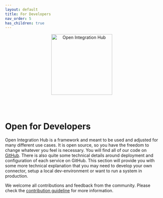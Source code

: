 ```yaml
---
layout: default
title: For Developers
nav_order: 5
has_children: true
---
```


<p align="center">
  <img src="https://raw.githubusercontent.com/openintegrationhub/openintegrationhub.github.io/master/assets/images/large-oih-vertikal-zentriert.png" alt="Open Integration Hub" width="200"/>
</p>
<br>
<br>

# Open for Developers

Open Integration Hub is a framework and meant to be used and adjusted for many different use cases. It is open source, so you have the freedom to change whatever you feel is necessary. You will find all of our code on [GitHub](https://github.com/openintegrationhub). There is also quite some technical details around deployment and configuration of each service on GitHub. This section will provide you with some more technical explanation that you may need to develop your own connector, setup a local dev-environment or want to run a system in production.

We welcome all contributions and feedback from the community. Please check the [contribution guideline](https://github.com/openintegrationhub/openintegrationhub/blob/master/CONTRIBUTING.md) for more information.
